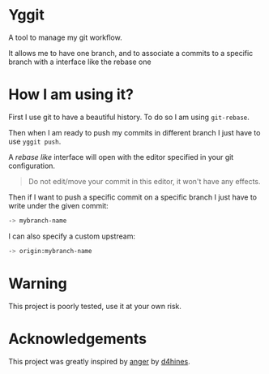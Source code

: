 # Yggit

A tool to manage my git workflow.

It allows me to have one branch, and to associate a commits to a specific branch with a interface like the rebase one

# How I am using it?

First I use git to have a beautiful history. To do so I am using `git-rebase`.

Then when I am ready to push my commits in different branch I just have to use `yggit push`.

A _rebase like_ interface will open with the editor specified in your git configuration.

> Do not edit/move your commit in this editor, it won't have any effects.

Then if I want to push a specific commit on a specific branch I just have to write under the given commit:

```bash
-> mybranch-name
```

I can also specify a custom upstream:

```bash
-> origin:mybranch-name
```

# Warning

This project is poorly tested, use it at your own risk.

# Acknowledgements

This project was greatly inspired by [anger](https://github.com/d4hines/anger) by [d4hines](https://github.com/d4hines).
